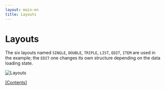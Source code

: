 ```yaml
---
layout: main-en
title: Layouts
---
```


# Layouts

The six layouts named `SINGLE`, `DOUBLE`, `TRIPLE`, `LIST`, `EDIT`, `ITEM` are used in the example; the `EDIT` one changes its own structure depending on the data loading state.

![Layouts](http://dl.dropbox.com/u/928694/blog/ru/img/mvp4g-layouts.png)

[[Contents]](./index.html)

